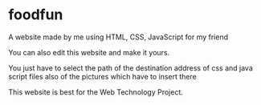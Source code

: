 # foodfun
A website made by me using HTML, CSS, JavaScript for my friend 

You can also edit this website and make it yours.

You just have to select the path of the destination address of css and java script files also of the pictures which have to insert there

This website is best for the Web Technology Project.

